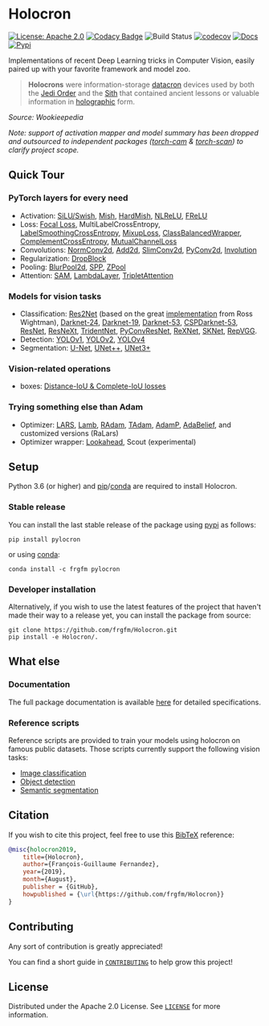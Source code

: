 # Holocron

[![License: Apache 2.0](https://img.shields.io/badge/License-Apache%202.0-blue.svg)](LICENSE) [![Codacy Badge](https://api.codacy.com/project/badge/Grade/5713eafaf8074e27a4013dbfcfad9d69)](https://www.codacy.com/manual/fg/Holocron?utm_source=github.com&amp;utm_medium=referral&amp;utm_content=frgfm/Holocron&amp;utm_campaign=Badge_Grade) ![Build Status](https://github.com/frgfm/Holocron/workflows/tests/badge.svg) [![codecov](https://codecov.io/gh/frgfm/Holocron/branch/master/graph/badge.svg)](https://codecov.io/gh/frgfm/Holocron) [![Docs](https://img.shields.io/badge/docs-available-blue.svg)](https://frgfm.github.io/Holocron)   [![Pypi](https://img.shields.io/badge/pypi-v0.1.3-blue.svg)](https://pypi.org/project/pylocron/) 

Implementations of recent Deep Learning tricks in Computer Vision, easily paired up with your favorite framework and model zoo.

> **Holocrons** were information-storage [datacron](https://starwars.fandom.com/wiki/Datacron) devices used by both the [Jedi Order](https://starwars.fandom.com/wiki/Jedi_Order) and the [Sith](https://starwars.fandom.com/wiki/Sith) that contained ancient lessons or valuable information in [holographic](https://starwars.fandom.com/wiki/Hologram) form.

*Source: Wookieepedia*

*Note: support of activation mapper and model summary has been dropped and outsourced to independent packages ([torch-cam](https://github.com/frgfm/torch-cam) & [torch-scan](https://github.com/frgfm/torch-scan)) to clarify project scope.*

## Quick Tour

### PyTorch layers for every need
- Activation: [SiLU/Swish](https://arxiv.org/abs/1606.08415), [Mish](https://arxiv.org/abs/1908.08681), [HardMish](https://github.com/digantamisra98/H-Mish), [NLReLU](https://arxiv.org/abs/1908.03682), [FReLU](https://arxiv.org/abs/2007.11824)
- Loss: [Focal Loss](https://arxiv.org/abs/1708.02002), MultiLabelCrossEntropy, [LabelSmoothingCrossEntropy](https://arxiv.org/pdf/1706.03762.pdf), [MixupLoss](https://arxiv.org/pdf/1710.09412.pdf), [ClassBalancedWrapper](https://arxiv.org/abs/1901.05555), [ComplementCrossEntropy](https://arxiv.org/abs/2009.02189), [MutualChannelLoss](https://arxiv.org/abs/2002.04264)
- Convolutions: [NormConv2d](https://arxiv.org/pdf/2005.05274v2.pdf), [Add2d](https://arxiv.org/pdf/1912.13200.pdf), [SlimConv2d](https://arxiv.org/pdf/2003.07469.pdf), [PyConv2d](https://arxiv.org/abs/2006.11538), [Involution](https://arxiv.org/abs/2103.06255)
- Regularization: [DropBlock](https://arxiv.org/abs/1810.12890)
- Pooling: [BlurPool2d](https://arxiv.org/abs/1904.11486), [SPP](https://arxiv.org/abs/1406.4729), [ZPool](https://arxiv.org/abs/2010.03045)
- Attention: [SAM](https://arxiv.org/abs/1807.06521), [LambdaLayer](https://openreview.net/forum?id=xTJEN-ggl1b), [TripletAttention](https://arxiv.org/abs/2010.03045)

### Models for vision tasks
- Classification: [Res2Net](https://arxiv.org/abs/1904.01169) (based on the great [implementation](https://github.com/rwightman/pytorch-image-models/blob/master/timm/models/res2net.py) from Ross Wightman), [Darknet-24](https://pjreddie.com/media/files/papers/yolo_1.pdf), [Darknet-19](https://pjreddie.com/media/files/papers/YOLO9000.pdf), [Darknet-53](https://pjreddie.com/media/files/papers/YOLOv3.pdf), [CSPDarknet-53](<https://arxiv.org/abs/1911.11929>), [ResNet](https://arxiv.org/abs/1512.03385), [ResNeXt](https://arxiv.org/abs/1611.05431), [TridentNet](https://arxiv.org/abs/1901.01892), [PyConvResNet](https://arxiv.org/abs/2006.11538), [ReXNet](https://arxiv.org/abs/2007.00992), [SKNet](https://arxiv.org/abs/1903.06586), [RepVGG](https://arxiv.org/abs/2101.03697).
- Detection: [YOLOv1](https://pjreddie.com/media/files/papers/yolo_1.pdf), [YOLOv2](https://pjreddie.com/media/files/papers/YOLO9000.pdf), [YOLOv4](https://arxiv.org/abs/2004.10934)
- Segmentation: [U-Net](https://arxiv.org/abs/1505.04597), [UNet++](https://arxiv.org/abs/1807.10165), [UNet3+](https://arxiv.org/abs/2004.08790)

### Vision-related operations
- boxes: [Distance-IoU & Complete-IoU losses](https://arxiv.org/abs/1911.08287)

### Trying something else than Adam
- Optimizer: [LARS](https://arxiv.org/abs/1708.03888), [Lamb](https://arxiv.org/abs/1904.00962), [RAdam](https://arxiv.org/abs/1908.03265), [TAdam](https://arxiv.org/pdf/2003.00179.pdf), [AdamP](https://arxiv.org/pdf/2006.08217), [AdaBelief](https://arxiv.org/abs/2010.07468), and customized versions (RaLars)
- Optimizer wrapper: [Lookahead](https://arxiv.org/abs/1907.08610), Scout (experimental)



## Setup

Python 3.6 (or higher) and [pip](https://pip.pypa.io/en/stable/)/[conda](https://docs.conda.io/en/latest/miniconda.html) are required to install Holocron.

### Stable release

You can install the last stable release of the package using [pypi](https://pypi.org/project/pylocron/) as follows:

```shell
pip install pylocron
```

or using [conda](https://anaconda.org/frgfm/pylocron):

```shell
conda install -c frgfm pylocron
```

### Developer installation

Alternatively, if you wish to use the latest features of the project that haven't made their way to a release yet, you can install the package from source:

```shell
git clone https://github.com/frgfm/Holocron.git
pip install -e Holocron/.
```


## What else

### Documentation

The full package documentation is available [here](https://frgfm.github.io/holocron/) for detailed specifications.


### Reference scripts

Reference scripts are provided to train your models using holocron on famous public datasets. Those scripts currently support the following vision tasks:
- [Image classification](references/classification)
- [Object detection](references/detection)
- [Semantic segmentation](references/segmentation)



## Citation

If you wish to cite this project, feel free to use this [BibTeX](http://www.bibtex.org/) reference:

```bibtex
@misc{holocron2019,
    title={Holocron},
    author={François-Guillaume Fernandez},
    year={2019},
    month={August},
    publisher = {GitHub},
    howpublished = {\url{https://github.com/frgfm/Holocron}}
}
```


## Contributing

Any sort of contribution is greatly appreciated!

You can find a short guide in [`CONTRIBUTING`](CONTRIBUTING) to help grow this project!



## License

Distributed under the Apache 2.0 License. See [`LICENSE`](LICENSE) for more information.

